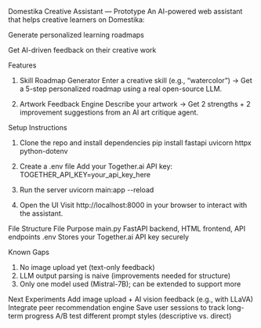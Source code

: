 Domestika Creative Assistant — Prototype
An AI-powered web assistant that helps creative learners on Domestika:

Generate personalized learning roadmaps

Get AI-driven feedback on their creative work

Features
1. Skill Roadmap Generator
Enter a creative skill (e.g., “watercolor”) → Get a 5-step personalized roadmap using a real open-source LLM.

2. Artwork Feedback Engine
Describe your artwork → Get 2 strengths + 2 improvement suggestions from an AI art critique agent.

Setup Instructions
1. Clone the repo and install dependencies
pip install fastapi uvicorn httpx python-dotenv

2. Create a .env file
Add your Together.ai API key:
TOGETHER_API_KEY=your_api_key_here

3. Run the server
uvicorn main:app --reload

4. Open the UI
Visit http://localhost:8000 in your browser to interact with the assistant.

File Structure
File	            Purpose
main.py	            FastAPI backend, HTML frontend, API endpoints
.env	            Stores your Together.ai API key securely

Known Gaps
1. No image upload yet (text-only feedback)
2. LLM output parsing is naive (improvements needed for structure)
3. Only one model used (Mistral-7B); can be extended to support more

Next Experiments
Add image upload + AI vision feedback (e.g., with LLaVA)
Integrate peer recommendation engine
Save user sessions to track long-term progress
A/B test different prompt styles (descriptive vs. direct)
